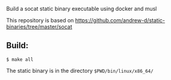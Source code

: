 
Build a socat static binary executable using docker and musl

This repository is based on https://github.com/andrew-d/static-binaries/tree/master/socat

## Build:

```
$ make all
```

The static binary is in the directory `$PWD/bin/linux/x86_64/`
